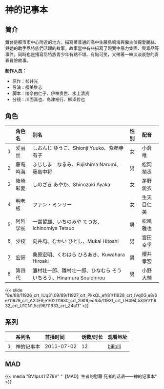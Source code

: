# 神的记事本


## 简介

舞台是都市市中心附近的地方。描寫著普通的高中生藤島鳴海與僱主偵探愛麗絲、與她的助手尼特族們活躍的故事。故事當中有些描寫了現實中暴力集團、與毒品等事件。同時也是描寫尼特族青少年有點不堪、有點可笑，又帶著一絲淡淡哀愁的青春冒險故事。

**制作人员：**
- 原作：杉井光
- 导演：樱美胜志
- 脚本：绫奈由仁子、伊神贵世、水上清资
- 分镜：川面真也、岛津裕行、柳泽哲也

## 角色

|     |   角色名   |   别名  | 性别 |  配音  |
|:--- |:------  |:----      |:---  |:--   |
| 1 | 爱丽丝 | しおんじ ゆうこ、Shionji Yuuko、紫苑寺有子 | 女 | 小倉唯 |
| 2 | 藤岛鸣海 | ふじしま　なるみ、Fujishima Narumi、藤島中将 | 男 | 松岡禎丞 |
| 3 | 筱崎彩夏 | しのざき あやか、Shinozaki Ayaka | 女 | 茅野愛衣 |
| 4 | 明老板 | ファン・ミンリー | 女 | 生天目仁美 |
| 5 | 阿哲学长 | 一宮哲雄、いちのみや てつお、Ichinomiya Tetsuo | 男 | 松風雅也 |
| 6 | 少校 | 向井均、むかい ひとし、Mukai Hitoshi | 男 | 宮田幸季 |
| 7 | 宏哥 | 桑原宏明、くわはら ひろあき、Kuwahara Hiroaki | 男 | 櫻井孝宏 |
| 8 | 第四代 | 雏村壮一郎、雛村壮一郎、ひなむら そういちろう、Hinamura Souichirou | 男 | 小野大輔 |

{{< slide "8e/88/11926_crt_IUq31,09/89/11927_crt_PkkQL,ef/81/11928_crt_IVq0G,e8/6e/11929_crt_A2DF9,e1/02/11930_crt_2l8f8,ed/b5/11931_crt_LH494,53/91/11932_crt_U1CN1,5c/96/11933_crt_Z4a11" >}}

## 系列

|     |   系列名   |   首播时间  | 话数/时长  | 观看地址 |
|:---  |:------    |:----      |:---       |:---  |
| 1 | 神的记事本 | 2011-07-02 | 12 | [bilibili](https://www.bilibili.com/bangumi/play/ep16231)  |


## MAD

{{< media  "BV1ps411Z78V"
"【MAD】生者的慰藉 死者的话语——神的记事本"  >}}
